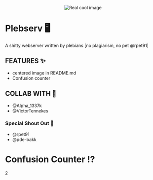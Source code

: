 <p align="center">
  <img alt="Real cool image" src="https://github.com/K1ngmar/Plebserv/blob/main/plebserv.png" />
</p>

  # Plebserv 🖥
  A shitty webserver written by plebians [no plagiarism, no pet @rpet91]
  
  ## FEATURES ✨
  * centered image in README.md
  * Confusion counter

## COLLAB WITH 💞
* @Alpha_1337k
* @VictorTennekes

### Special Shout Out 💯
* @rpet91
* @pde-bakk
  
# Confusion Counter ⁉️
  2
